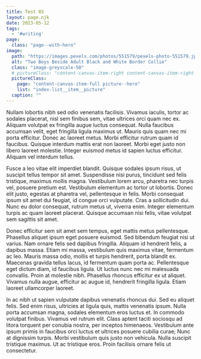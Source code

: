 ```yaml
---
title: Test 03
layout: page.njk
date: 2023-05-12
tags:
  - '#writing'
page:
  class: "page--with-hero"
image:
  path: "https://images.pexels.com/photos/551579/pexels-photo-551579.jpeg?auto=compress&cs=tinysrgb&w=1260&h=750&dpr=2"
  alt: "Two Boys Beside Adult Black and White Border Collie"
  class: "image-greyscale-50"
  # pictureClass: "content-canvas-item-right content-canvas-item-right--span-3"
  pictureClass:
    page: "content-canvas-item-full picture--hero"
    list: "index-list__item__picture"
  caption: ""
---
```


Nullam lobortis nibh sed odio venenatis facilisis. Vivamus iaculis, tortor ac sodales placerat, nisl sem finibus sem, vitae ultrices orci quam nec ex. Aliquam volutpat ex fringilla augue luctus consequat. Nulla faucibus accumsan velit, eget fringilla ligula maximus ut. Mauris quis quam nec mi porta efficitur. Donec ac laoreet metus. Morbi efficitur rutrum quam id faucibus. Quisque interdum mattis erat non laoreet. Morbi eget justo non libero laoreet molestie. Integer euismod metus id sapien luctus efficitur. Aliquam vel interdum tellus.

Fusce a leo vitae elit imperdiet blandit. Quisque sodales ipsum risus, ut suscipit tellus tempor sit amet. Suspendisse nisi purus, tincidunt sed felis tristique, maximus mollis magna. Vestibulum lorem arcu, pharetra nec turpis vel, posuere pretium est. Vestibulum elementum ac tortor ut lobortis. Donec elit justo, egestas at pharetra vel, pellentesque in felis. Morbi consequat ipsum sit amet dui feugiat, id congue orci vulputate. Cras a sollicitudin dui. Nunc eu dolor consequat, rutrum metus ut, viverra enim. Integer elementum turpis ac quam laoreet placerat. Quisque accumsan nisi felis, vitae volutpat sem sagittis sit amet.

Donec efficitur sem sit amet sem tempus, eget mattis metus pellentesque. Phasellus aliquet ipsum eget posuere euismod. Sed bibendum feugiat nisi ut varius. Nam ornare felis sed dapibus fringilla. Aliquam id hendrerit felis, a dapibus massa. Etiam mi massa, vestibulum quis maximus vitae, fermentum ac leo. Mauris massa odio, mollis et turpis hendrerit, porta blandit ex. Maecenas gravida tellus lacus, id fermentum quam porta ac. Pellentesque eget dictum diam, id faucibus ligula. Ut luctus nunc nec mi malesuada convallis. Proin at molestie nibh. Phasellus rhoncus efficitur ex ut aliquet. Vivamus nulla augue, efficitur ac augue id, hendrerit fringilla ligula. Etiam laoreet ullamcorper laoreet.

In ac nibh ut sapien vulputate dapibus venenatis rhoncus dui. Sed eu aliquet felis. Sed enim risus, ultricies at ligula quis, mattis venenatis ipsum. Nulla porta accumsan magna, sodales elementum eros luctus et. In commodo volutpat finibus. Vivamus vel rutrum elit. Class aptent taciti sociosqu ad litora torquent per conubia nostra, per inceptos himenaeos. Vestibulum ante ipsum primis in faucibus orci luctus et ultrices posuere cubilia curae; Nunc at dignissim turpis. Morbi vestibulum quis justo non vehicula. Nulla suscipit tristique maximus. Ut ac tristique eros. Proin facilisis ornare felis ut consectetur.